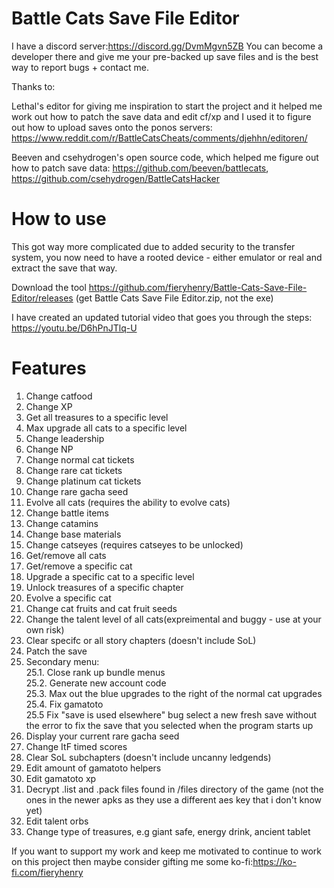 # Battle Cats Save File Editor

I have a discord server:https://discord.gg/DvmMgvn5ZB You can become a developer there and give me your pre-backed up save files
and is the best way to report bugs + contact me.

Thanks to:

Lethal's editor for giving me inspiration to start the project and it helped me work out how to patch the save data and edit cf/xp and I used it to figure out how to upload saves onto the ponos servers: https://www.reddit.com/r/BattleCatsCheats/comments/djehhn/editoren/

Beeven and csehydrogen's open source code, which helped me figure out how to patch save data: https://github.com/beeven/battlecats, https://github.com/csehydrogen/BattleCatsHacker

# How to use
This got way more complicated due to added security to the transfer system, you now need to have a rooted device - either emulator or real and extract the save that way. 

Download the tool https://github.com/fieryhenry/Battle-Cats-Save-File-Editor/releases (get Battle Cats Save File Editor.zip, not the exe)

I have created an updated tutorial video that goes you through the steps: https://youtu.be/D6hPnJTlq-U

# Features
1. Change catfood
2. Change XP
3. Get all treasures to a specific level
4. Max upgrade all cats to a specific level
5. Change leadership
6. Change NP
7. Change normal cat tickets
8. Change rare cat tickets
9. Change platinum cat tickets
10. Change rare gacha seed
11. Evolve all cats (requires the ability to evolve cats)
12. Change battle items
13. Change catamins
14. Change base materials
15. Change catseyes (requires catseyes to be unlocked)
16. Get/remove all cats
17. Get/remove a specific cat
18. Upgrade a specific cat to a specific level
19. Unlock treasures of a specific chapter
20. Evolve a specific cat
21. Change cat fruits and cat fruit seeds
22. Change the talent level of all cats(expreimental and buggy - use at your own risk)
23. Clear specifc or all story chapters (doesn't include SoL)
24. Patch the save
25. Secondary menu:  <br>
  25.1. Close rank up bundle menus <br>
  25.2. Generate new account code <br>
  25.3. Max out the blue upgrades to the right of the normal cat upgrades <br>
  25.4. Fix gamatoto <br>
  25.5  Fix "save is used elsewhere" bug select a new fresh save without the error to fix the save that you selected when the program starts up
26. Display your current rare gacha seed
27. Change ItF timed scores
28. Clear SoL subchapters (doesn't include uncanny ledgends)
29. Edit amount of gamatoto helpers
30. Edit gamatoto xp
31. Decrypt .list and .pack files found in /files directory of the game (not the ones in the newer apks as they use a different aes key that i don't know yet)
32. Edit talent orbs
33. Change type of treasures, e.g giant safe, energy drink, ancient tablet


If you want to support my work and keep me motivated to continue to work on this project then maybe consider gifting me some ko-fi:https://ko-fi.com/fieryhenry
